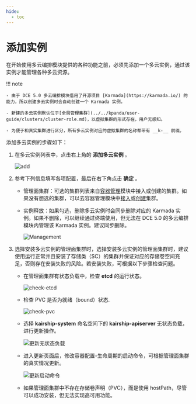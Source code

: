 ```yaml
---
hide:
  - toc
---
```


# 添加实例

在开始使用多云编排模块提供的各种功能之前，必须先添加一个多云实例，通过该实例才能管理各种多云资源。

!!! note

    - 由于 DCE 5.0 多云编排模块借用了开源项目 [Karmada](https://karmada.io/) 的能力，所以创建多云实例时会自动创建一个 Karmada 实例。

    - 新建的多云实例默认位于[全局管理集群](../../kpanda/user-guide/clusters/cluster-role.md)，以虚拟集群的形式存在，用户无感知。
    
    - 为便于和真实集群进行区分，所有多云实例对应的虚拟集群的名称都带有 __k-__ 前缀。

添加多云实例的步骤如下：

1. 在多云实例列表中，点击右上角的 __添加多云实例__ 。

    ![add](https://docs.daocloud.io/daocloud-docs-images/docs/kairship/images/add01.png)

2. 参考下列信息填写各项配置，最后在右下角点击 __确定__ 。

    - 管理面集群：可选的集群列表来自[容器管理](../../kpanda/intro/index.md)模块中接入或创建的集群。如果没有想选的集群，可以去容器管理模块中[接入](../../kpanda/user-guide/clusters/integrate-cluster.md)或[创建](../../kpanda/user-guide/clusters/create-cluster.md)集群。
    - 实例释放：如果勾选，删除多云实例时会同步删除对应的 Karmada 实例。如果不删除，可以继续通过终端使用，但无法在 DCE 5.0 的多云编排模块内管理该 Karmada 实例。建议同步删除。

        ![Management](https://docs.daocloud.io/daocloud-docs-images/docs/zh/docs/kairship/images/add-instance.png)

3. 选择安装多云实例的管理面集群时，选择安装多云实例的管理面集群时，建议使用运行正常并且安装了存储类（SC）的集群并保证对应的存储卷空间充足，否则存在安装失败的风险。若安装失败，可根据以下步骤检查问题。

    - 在管理面集群有状态负载中，检查 __etcd__ 的运行状态。

        ![check-etcd](https://docs.daocloud.io/daocloud-docs-images/docs/zh/docs/virtnest/images/check-etcd.png)

    - 检查 PVC 是否为就绪（bound）状态.

        ![check-pvc](https://docs.daocloud.io/daocloud-docs-images/docs/zh/docs/virtnest/images/check-pvc.png)

    - 选择 __kairship-system__ 命名空间下的 __kairship-apiserver__ 无状态负载，进行更新操作。

        ![更新无状态负载](https://docs.daocloud.io/daocloud-docs-images/docs/zh/docs/kairship/images/update-deployment.png)

    - 进入更新页面后，修改容器配置-生命周期的启动命令，可根据管理面集群的真实情况更新。

        ![更新启动命令](https://docs.daocloud.io/daocloud-docs-images/docs/zh/docs/kairship/images/update-setting.png)

    - 如果管理面集群中不存在存储卷声明（PVC），而是使用 hostPath，尽管可以成功安装，但无法实现高可用功能。